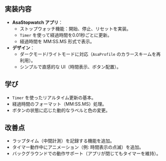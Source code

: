 ## 実装内容
- **AsaStopwatch アプリ**：
  - ストップウォッチ機能：開始、停止、リセットを実装。
  - `Timer` を使って経過時間を0.01秒ごとに更新。
  - 経過時間を MM:SS.MS 形式で表示。
- **デザイン**：
  - ダークモード/ライトモードに対応（`AsaProfile` のカラースキームを再利用）。
  - シンプルで直感的な UI（時間表示、ボタン配置）。

## 学び
- `Timer` を使ったリアルタイム更新の基本。
- 経過時間のフォーマット（MM:SS.MS）処理。
- ボタンの状態に応じた動的なラベルと色の変更。

## 改善点
- ラップタイム（中間計測）を記録する機能を追加。
- タイマー動作中にアニメーション（例: 時間表示の点滅）を追加。
- バックグラウンドでの動作サポート（アプリが閉じてもタイマーを維持）。